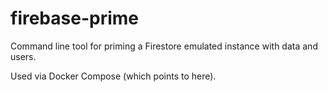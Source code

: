 # firebase-prime

Command line tool for priming a Firestore emulated instance with data and users. 

Used via Docker Compose (which points to here).
